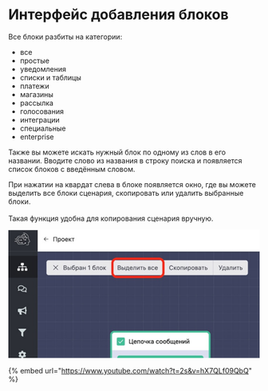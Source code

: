 # Интерфейс добавления блоков

Все блоки разбиты на категории:

* все
* простые
* уведомления
* списки и таблицы
* платежи
* магазины
* рассылка
* голосования
* интеграции
* специальные&#x20;
* enterprise

Также вы можете искать нужный блок по одному из слов в его названии. Вводите слово из названия в строку поиска и появляется список блоков с введённым словом.

При нажатии на квардат слева в блоке появляется окно, где вы можете выделить все блоки сценария, скопировать или удалить выбранные блоки.\
\
Такая функция удобна для копирования сценария вручную.

![](../.gitbook/assets/03.png)

{% embed url="https://www.youtube.com/watch?t=2s&v=hX7QLf09QbQ" %}


